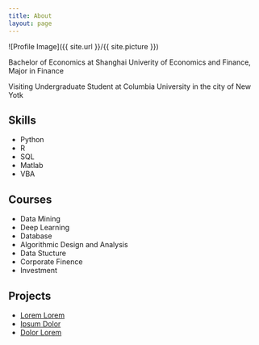 ```yaml
---
title: About
layout: page
---
```

![Profile Image]({{ site.url }}/{{ site.picture }})

<p>Bachelor of Economics at Shanghai Univerity of Economics and Finance, Major in Finance</p>

<p>Visiting Undergraduate Student at Columbia University in the city of New Yotk</p>

<h2>Skills</h2>

<ul class="skill-list">
	<li>Python</li>
	<li>R</li>
	<li>SQL</li>
	<li>Matlab</li>
	<li>VBA</li>
</ul>

<h2>Courses</h2>

<ul class="course-list">
	<li>Data Mining</li>
	<li>Deep Learning</li>
	<li>Database</li>
	<li>Algorithmic Design and Analysis</li>
	<li>Data Stucture</li>
	<li>Corporate Finence</li>
	<li>Investment</li>
</ul>

<h2>Projects</h2>

<ul>
	<li><a href="https://github.com/">Lorem Lorem</a></li>
	<li><a href="https://github.com/">Ipsum Dolor</a></li>
	<li><a href="https://github.com/">Dolor Lorem</a></li>
</ul>
